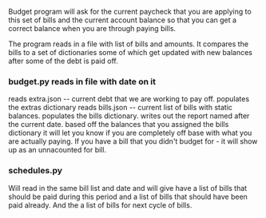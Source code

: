 Budget program will ask for the current paycheck that you are applying to this set of bills and the current account balance so that you can get a correct balance when you are through paying bills.

The program reads in a file with list of bills and amounts. It compares the bills to a set of dictionaries some of which get updated with new balances after some of the debt is paid off.

### budget.py reads in file with date on it
  reads extra.json -- current debt that we are working to pay off. populates the extras dictionary
  reads bills.json -- current list of bills with static balances. populates the bills dictionary.
  writes out the report named after the current date.
  based off the balances that you assigned the bills dictionary it will let you know if you are completely off base with what you are actually paying.
  If you have a bill that you didn't budget for - it will show up as an unnacounted for bill.
### schedules.py
  Will read in the same bill list and date and will give have a list of bills that should be paid during this period and a list of bills that should have been paid already. And the a list of bills for next cycle of bills. 
